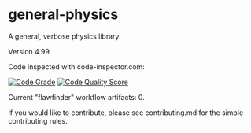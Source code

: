 # general-physics
A general, verbose physics library.

Version 4.99.

Code inspected with code-inspector.com:

[![Code Grade](<https://api.codiga.io/project/29293/status/svg>)](<https://frontend.code-inspector.com/project/29293/dashboard>)
[![Code Quality Score](<https://api.codiga.io/project/29293/score/svg>)](<https://frontend.code-inspector.com/project/29293/dashboard>)

Current "flawfinder" workflow artifacts: 0.

If you would like to contribute, please see contributing.md for the simple contributing rules.
